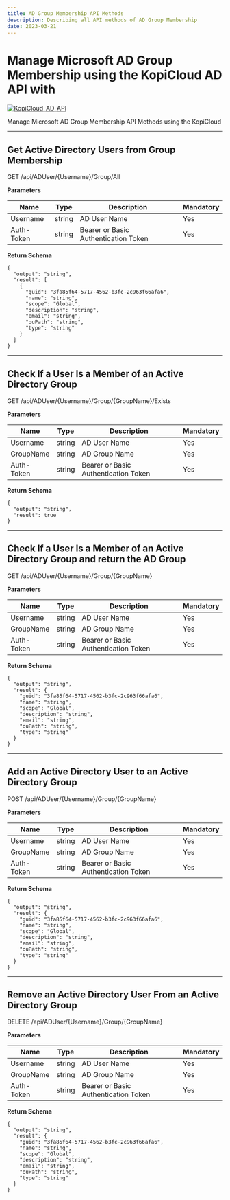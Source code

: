 ```yaml
---
title: AD Group Membership API Methods
description: Describing all API methods of AD Group Membership 
date: 2023-03-21
---
```


# Manage Microsoft AD Group Membership using the KopiCloud AD API with 
[![KopiCloud_AD_API](https://img.shields.io/badge/kopiCloud_ad-v1.0+-blueviolet.svg)](https://www.kopicloud-ad-api.com)

Manage Microsoft AD Group Membership API Methods using the KopiCloud

----

## Get Active Directory Users from Group Membership

<span class="btn-get">GET</span> /api/ADUser/{Username}/Group/All

**Parameters**

| Name       | Type   | Description                          | Mandatory |
| ---------- | ------ | ------------------------------------ | --------- |
| Username | string | AD User Name | Yes       |
| Auth-Token | string | Bearer or Basic Authentication Token | Yes       |

**Return Schema**

```
{
  "output": "string",
  "result": [
    {
      "guid": "3fa85f64-5717-4562-b3fc-2c963f66afa6",
      "name": "string",
      "scope": "Global",
      "description": "string",
      "email": "string",
      "ouPath": "string",
      "type": "string"
    }
  ]
}
```

----

## Check If a User Is a Member of an Active Directory Group

<span class="btn-get">GET</span> /api/ADUser/{Username}/Group/{GroupName}/Exists

**Parameters**

| Name       | Type   | Description                          | Mandatory |
| ---------- | ------ | ------------------------------------ | --------- |
| Username | string | AD User Name | Yes       |
| GroupName | string | AD Group Name | Yes       |
| Auth-Token | string | Bearer or Basic Authentication Token | Yes       |

**Return Schema**

```
{
  "output": "string",
  "result": true
}
```

----

## Check If a User Is a Member of an Active Directory Group and return the AD Group

<span class="btn-get">GET</span> /api/ADUser/{Username}/Group/{GroupName}

**Parameters**

| Name       | Type   | Description                          | Mandatory |
| ---------- | ------ | ------------------------------------ | --------- |
| Username | string | AD User Name | Yes       |
| GroupName | string | AD Group Name | Yes       |
| Auth-Token | string | Bearer or Basic Authentication Token | Yes       |

**Return Schema**

```
{
  "output": "string",
  "result": {
    "guid": "3fa85f64-5717-4562-b3fc-2c963f66afa6",
    "name": "string",
    "scope": "Global",
    "description": "string",
    "email": "string",
    "ouPath": "string",
    "type": "string"
  }
}
```

----

## Add an Active Directory User to an Active Directory Group

<span class="btn-post">POST</span> /api/ADUser/{Username}/Group/{GroupName}

**Parameters**

| Name       | Type   | Description                          | Mandatory |
| ---------- | ------ | ------------------------------------ | --------- |
| Username | string | AD User Name | Yes       |
| GroupName | string | AD Group Name | Yes       |
| Auth-Token | string | Bearer or Basic Authentication Token | Yes       |

**Return Schema**

```
{
  "output": "string",
  "result": {
    "guid": "3fa85f64-5717-4562-b3fc-2c963f66afa6",
    "name": "string",
    "scope": "Global",
    "description": "string",
    "email": "string",
    "ouPath": "string",
    "type": "string"
  }
}
```

----

## Remove an Active Directory User From an Active Directory Group

<span class="btn-delete">DELETE</span> /api/ADUser/{Username}/Group/{GroupName}

**Parameters**

| Name       | Type   | Description                          | Mandatory |
| ---------- | ------ | ------------------------------------ | --------- |
| Username | string | AD User Name | Yes       |
| GroupName | string | AD Group Name | Yes       |
| Auth-Token | string | Bearer or Basic Authentication Token | Yes       |

**Return Schema**

```
{
  "output": "string",
  "result": {
    "guid": "3fa85f64-5717-4562-b3fc-2c963f66afa6",
    "name": "string",
    "scope": "Global",
    "description": "string",
    "email": "string",
    "ouPath": "string",
    "type": "string"
  }
}
```
